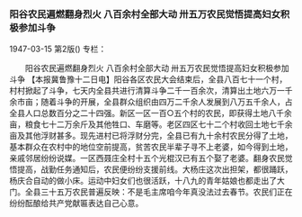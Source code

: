 ### 阳谷农民遍燃翻身烈火  八百余村全部大动  卅五万农民觉悟提高妇女积极参加斗争

1947-03-15
第2版()
专栏：

　　阳谷农民遍燃翻身烈火
    八百余村全部大动
    卅五万农民觉悟提高妇女积极参加斗争
    【本报冀鲁豫十二日电】阳谷各区农民大会结束后，全县八百七十一个村，村村掀起了斗争，七天内全县共进行清算斗争二千一百余次，清算出土地六万一千余市亩；随着斗争的开展，全县群众组织由四万二千余人发展到八万五千余人，占全县人口总数百分之二十四强。新区一区一百○五个村的农民，即获得土地八千余亩，粮食七十二万余斤及其他牲口、车磨等。老区四区七十二个村收回土地七千余亩及其他浮财甚多。现先进村已将浮财分完，全县已有九十余村农民分得了土地，基本群众在农村中的地位空前提高，贫苦农民半辈子寻不上老婆，如今得到土地，亲戚邻居纷纷说媒。一区西聂庄全村十五个光棍汉已有五个娶了老婆。翻身农民觉悟提高，战勤任务通知后，农民便纷纷支援前线。大杨庄这次出担架，都很踊跃，杨庆合自动的做小床。运动中妇女们也很活跃，十八九的青年姑娘也都走出了大门。全县三十五万农民普遍反映：不是毛主席咱今年真没法过去春节。农民们正在纷纷酝酿给共产党献匾表达自己心意。
